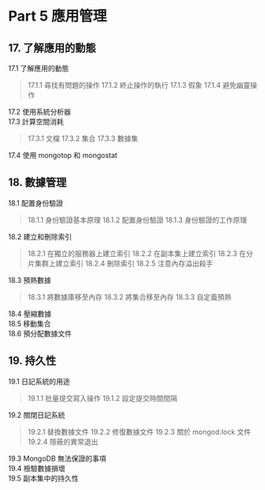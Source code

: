 # Part 5 應用管理 #

## 17. 了解應用的動態 ##

17.1 了解應用的動態  
> 17.1.1 尋找有問題的操作
> 17.1.2 終止操作的執行
> 17.1.3 假象
> 17.1.4 避免幽靈操作

17.2 使用系統分析器  
17.3 計算空間消耗  
> 17.3.1 文檔
> 17.3.2 集合
> 17.3.3 數據集

17.4 使用 mongotop 和 mongostat  

## 18. 數據管理 ##

18.1 配置身份驗證  
> 18.1.1 身份驗證基本原理
> 18.1.2 配置身份驗證
> 18.1.3 身份驗證的工作原理

18.2 建立和刪除索引  
> 18.2.1 在獨立的服務器上建立索引
> 18.2.2 在副本集上建立索引
> 18.2.3 在分片集群上建立索引
> 18.2.4 刪除索引
> 18.2.5 注意內存溢出殺手

18.3 預熱數據  
> 18.3.1 將數據庫移至內存
> 18.3.2 將集合移至內存
> 18.3.3 自定義預熱

18.4 壓縮數據  
18.5 移動集合  
18.6 預分配數據文件  

## 19. 持久性 ##

19.1 日記系統的用途  
> 19.1.1 批量提交寫入操作
> 19.1.2 設定提交時間間隔

19.2 關閉日記系統  
> 19.2.1 替換數據文件
> 19.2.2 修復數據文件
> 19.2.3 關於 mongod.lock 文件
> 19.2.4 隱蔽的異常退出

19.3 MongoDB 無法保證的事項  
19.4 檢驗數據損壞  
19.5 副本集中的持久性  
